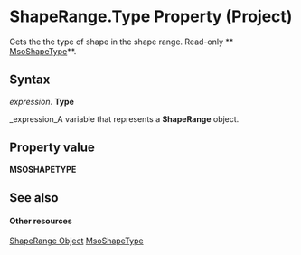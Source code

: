 
# ShapeRange.Type Property (Project)
Gets the the type of shape in the shape range. Read-only  ** [MsoShapeType](http://msdn.microsoft.com/en-us/library/office/ff860759%28v=office.15%29)**.

## Syntax

 _expression_. **Type**

 _expression_A variable that represents a  **ShapeRange** object.


## Property value

 **MSOSHAPETYPE**


## See also


#### Other resources


 [ShapeRange Object](315031aa-4b8c-424b-26e7-ce15897beb05.md)
 [MsoShapeType](http://msdn.microsoft.com/en-us/library/office/ff860759%28v=office.15%29)
